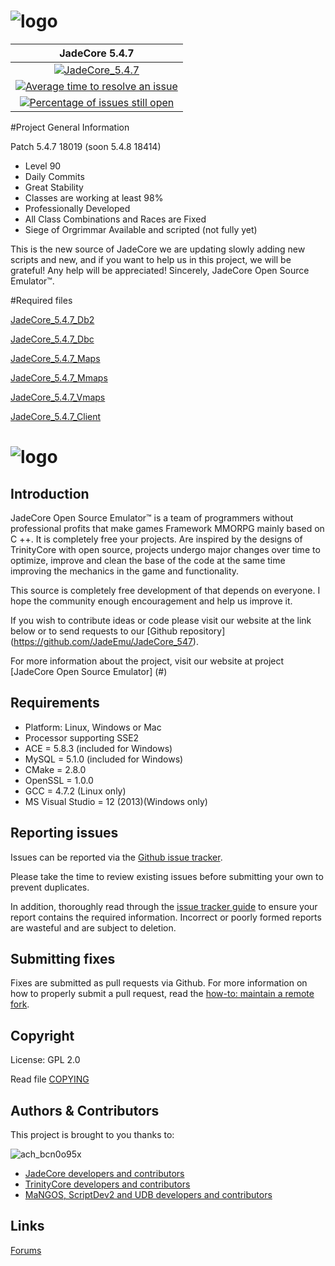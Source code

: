 ﻿# ![logo](http://image.prntscr.com/image/fad4a61aad304cb8aef28783c8a37640.png)

| JadeCore 5.4.7 |
:------------: |
| [![JadeCore_5.4.7](https://travis-ci.org/JadeEmu/JadeCore_547.svg?branch=master)](https://travis-ci.org/JadeEmu/JadeCore_547/builds)
| [![Average time to resolve an issue](http://isitmaintained.com/badge/resolution/JadeEmu/JadeCore_547.svg)](http://isitmaintained.com/project/JadeEmu/JadeCore_547 "Average time to resolve an issue")
| [![Percentage of issues still open](http://isitmaintained.com/badge/open/JadeEmu/JadeCore_547.svg)](http://isitmaintained.com/project/JadeEmu/JadeCore_547 "Percentage of issues still open")

#Project General Information

Patch 5.4.7 18019 (soon 5.4.8 18414)

- Level 90
- Daily Commits
- Great Stability
- Classes are working at least 98%
- Professionally Developed
- All Class Combinations and Races are Fixed
- Siege of Orgrimmar Available and scripted (not fully yet)

This is the new source of JadeCore we are updating slowly adding new scripts and new, and if you want to help us in this project, we will be grateful! Any help will be appreciated! Sincerely, JadeCore Open Source Emulator™.

#Required files

[JadeCore_5.4.7_Db2](https://mega.nz/#!jAdRjbyC!fMjTC7aION4xGorYYWdzzXxfIkZ5AdnSKQb0nWxzCZk)

[JadeCore_5.4.7_Dbc](https://mega.nz/#!jVVFjbRa!A6-TIE9SPle8p1tVRa2B5wkoWMwK3XTuOQFa-p8-u0s)

[JadeCore_5.4.7_Maps](https://mega.nz/#!rNlFVbxa!jSkEcbqurSOfsVI200IBK936NTys0rsddfaH1RnK-TI)

[JadeCore_5.4.7_Mmaps](https://mega.nz/#!fF0UFLzY!G-ROA6Iv_CG5YkGZti4IABiRAnPJptWflpUQQcZqggg)

[JadeCore_5.4.7_Vmaps](https://mega.nz/#!nI812DjD!7k8SZs2528fX-YlYt7RpcKsErV-uX22lGXLU4zBSLV0)

[JadeCore_5.4.7_Client](https://mega.nz/#!2UF3xLrS!6R9zAlXkKE2ekBf7ZdnN_pQBnOxK5pyG3LNPEXT-0mU)


# ![logo](http://image.prntscr.com/image/5204070d9fe44cf2b2960cd66940922a.png)


## Introduction

JadeCore Open Source Emulator™ is a team of programmers without professional profits that make games Framework MMORPG mainly based on C ++. It is completely free your projects. Are inspired by the designs of TrinityCore with open source, projects undergo major changes over time to optimize, improve and clean the base of the code at the same time improving the mechanics in the game and functionality.

This source is completely free development of that depends on everyone. I hope the community enough encouragement and help us improve it.

If you wish to contribute ideas or code please visit our website at the link below or to send requests to our [Github repository] (https://github.com/JadeEmu/JadeCore_547).

For more information about the project, visit our website at project [JadeCore Open Source Emulator] (#)


## Requirements

+ Platform: Linux, Windows or Mac
+ Processor supporting SSE2 
+ ACE = 5.8.3 (included for Windows) 
+ MySQL = 5.1.0 (included for Windows)
+ CMake = 2.8.0 
+ OpenSSL = 1.0.0 
+ GCC = 4.7.2 (Linux only) 
+ MS Visual Studio = 12 (2013)(Windows only)


## Reporting issues

Issues can be reported via the [Github issue tracker](#).

Please take the time to review existing issues before submitting your own to
prevent duplicates.

In addition, thoroughly read through the [issue tracker guide](#) to ensure
your report contains the required information. Incorrect or poorly formed
reports are wasteful and are subject to deletion.


## Submitting fixes

Fixes are submitted as pull requests via Github. For more information on how to
properly submit a pull request, read the [how-to: maintain a remote fork](#).


## Copyright

License: GPL 2.0

Read file [COPYING](#)


## Authors &amp; Contributors

This project is brought to you thanks to:

![ach_bcn0o95x](https://cloud.githubusercontent.com/assets/812439/18851130/34762a76-8443-11e6-8b96-e72766ee6fd8.jpg)

- [JadeCore developers and contributors](https://github.com/JadeEmu/JadeCore_547/graphs/contributors)
- [TrinityCore developers and contributors](https://github.com/TrinityCore/TrinityCore/blob/3.3.5/THANKS)
- [MaNGOS, ScriptDev2 and UDB developers and contributors](https://github.com/cmangos/mangos-wotlk/blob/master/AUTHORS.md)


## Links

[Forums](#)
